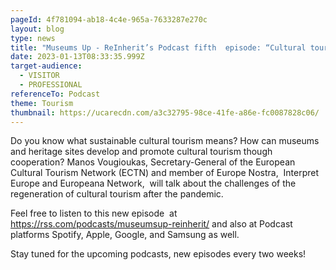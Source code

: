 ```yaml
---
pageId: 4f781094-ab18-4c4e-965a-7633287e270c
layout: blog
type: news
title: "Museums Up - ReInherit’s Podcast fifth  episode: “Cultural tourism”"
date: 2023-01-13T08:33:35.999Z
target-audience:
  - VISITOR
  - PROFESSIONAL
referenceTo: Podcast
theme: Tourism
thumbnail: https://ucarecdn.com/a3c32795-98ce-41fe-a86e-fc0087828c06/
---
```

Do you know what sustainable cultural tourism means? How can museums and heritage sites develop and promote cultural tourism though cooperation? Manos Vougioukas, Secretary-General of the European Cultural Tourism Network (ECTN) and member of Europe Nostra,  Interpret Europe and Europeana Network,  will talk about the challenges of the regeneration of cultural tourism after the pandemic. 

Feel free to listen to this new episode  at <https://rss.com/podcasts/museumsup-reinherit/> and also at Podcast platforms Spotify, Apple, Google, and Samsung as well.

Stay tuned for the upcoming podcasts, new episodes every two weeks!